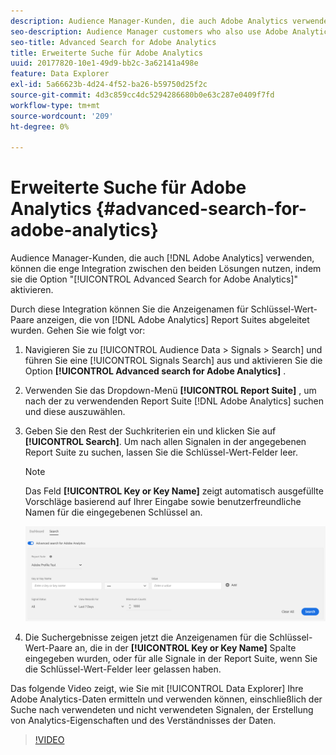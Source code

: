 ```yaml
---
description: Audience Manager-Kunden, die auch Adobe Analytics verwenden, können die enge Integration zwischen den beiden Lösungen nutzen, indem sie die Option Erweiterte Suche nach Adobe Analytics aktivieren.
seo-description: Audience Manager customers who also use Adobe Analytics can leverage the tight integration between the two solutions by enabling the Advanced Search for Adobe Analytics option.
seo-title: Advanced Search for Adobe Analytics
title: Erweiterte Suche für Adobe Analytics
uuid: 20177820-10e1-49d9-bb2c-3a62141a498e
feature: Data Explorer
exl-id: 5a66623b-4d24-4f52-ba26-b59750d25f2c
source-git-commit: 4d3c859cc4dc5294286680b0e63c287e0409f7fd
workflow-type: tm+mt
source-wordcount: '209'
ht-degree: 0%

---
```


# Erweiterte Suche für Adobe Analytics {#advanced-search-for-adobe-analytics}

Audience Manager-Kunden, die auch [!DNL Adobe Analytics] verwenden, können die enge Integration zwischen den beiden Lösungen nutzen, indem sie die Option &quot;[!UICONTROL Advanced Search for Adobe Analytics]&quot; aktivieren.

Durch diese Integration können Sie die Anzeigenamen für Schlüssel-Wert-Paare anzeigen, die von [!DNL Adobe Analytics] Report Suites abgeleitet wurden. Gehen Sie wie folgt vor:

1. Navigieren Sie zu [!UICONTROL Audience Data > Signals > Search] und führen Sie eine [!UICONTROL Signals Search] aus und aktivieren Sie die Option **[!UICONTROL Advanced search for Adobe Analytics]** .
1. Verwenden Sie das Dropdown-Menü **[!UICONTROL Report Suite]** , um nach der zu verwendenden Report Suite [!DNL Adobe Analytics] suchen und diese auszuwählen.
1. Geben Sie den Rest der Suchkriterien ein und klicken Sie auf **[!UICONTROL Search]**. Um nach allen Signalen in der angegebenen Report Suite zu suchen, lassen Sie die Schlüssel-Wert-Felder leer.
   >[!NOTE]
   >
   >Das Feld **[!UICONTROL Key or Key Name]** zeigt automatisch ausgefüllte Vorschläge basierend auf Ihrer Eingabe sowie benutzerfreundliche Namen für die eingegebenen Schlüssel an.

   ![](assets/signals-search-analytics.png)
1. Die Suchergebnisse zeigen jetzt die Anzeigenamen für die Schlüssel-Wert-Paare an, die in der **[!UICONTROL Key or Key Name]** Spalte eingegeben wurden, oder für alle Signale in der Report Suite, wenn Sie die Schlüssel-Wert-Felder leer gelassen haben.

Das folgende Video zeigt, wie Sie mit [!UICONTROL Data Explorer] Ihre Adobe Analytics-Daten ermitteln und verwenden können, einschließlich der Suche nach verwendeten und nicht verwendeten Signalen, der Erstellung von Analytics-Eigenschaften und des Verständnisses der Daten.

>[!VIDEO](https://video.tv.adobe.com/v/330357?captions=ger)
